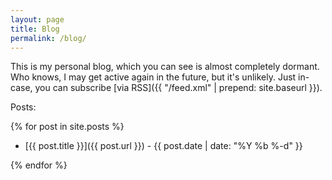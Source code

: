 ```yaml
---
layout: page
title: Blog
permalink: /blog/
---
```


This is my personal blog, which you can see is almost completely dormant. Who knows, I may get active again in the future, but it's unlikely. Just in-case, you can subscribe [via RSS]({{ "/feed.xml" | prepend: site.baseurl }}).

Posts:

{% for post in site.posts %}

- [{{ post.title }}]({{ post.url }}) - {{ post.date | date: "%Y %b %-d" }}

{% endfor %}

